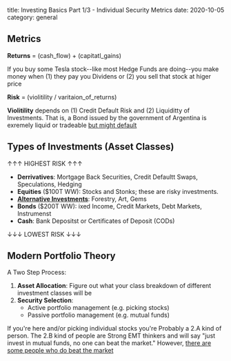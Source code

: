 title: Investing Basics Part 1/3 - Individual Security Metrics
date: 2020-10-05
category: general

## Metrics

**Returns** = (cash_flow) + (capitatl_gains)

If you buy some Tesla stock--like most Hedge Funds are doing--you make money when (1) they pay you Dividens or (2) you sell that stock at higer price

**Risk** = (violitility / varitaion_of_returns)

**Violitility** depends on (1) Credit Default Risk and (2) Liquiditty of Investments. That is, a Bond issued by the government of Argentina is exremely liquid or tradeable <a href="http://www.worldgovernmentbonds.com/country/argentina/">but might default</a>

## Types of Investments (Asset Classes)

&#8593;&#8593;&#8593; HIGHEST RISK &#8593;&#8593;&#8593; 

- **Derrivatives**: Mortgage Back Securities, Credit Defaultt Swaps, Speculations, Hedging
- **Equities** ($100T WW): Stocks and Stonks; these are risky investments.
- **[Alternative Investments](ttps://www.calpers.ca.gov/page/investments/asset-classes)**: Forestry, Art, Gems
- **Bonds** ($200T WW): ixed Income, Credit Markets, Debt Markets, Instrumenst
- **Cash**: Bank Depositst or Certificates of Deposit (CODs)

&#8595;&#8595;&#8595; LOWEST RISK &#8595;&#8595;&#8595;

## Modern Portfolio Theory

A Two Step Process:

1. **Asset Allocation**: Figure out what your class breakdown of different investment classes will be 
2. **Security Selection**: 
	- Active portfolio management (e.g. picking stocks)
	- Passive portfolio management (e.g. mutual funds)

If you're here and/or picking individual stocks you're Probably a 2.A kind of person. The 2.B kind of people are Strong EMT thinkers and will say "just invest in mutual funds, no one can beat the market." However, [there are some people who do beat the market](https://www.ted.com/talks/jim_simons_the_mathematician_who_cracked_wall_street?language=en)
